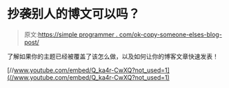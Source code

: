 # 抄袭别人的博文可以吗？

> 原文:[https://simple programmer . com/ok-copy-someone-elses-blog-post/](https://simpleprogrammer.com/ok-copy-someone-elses-blog-post/)

了解如果你的主题已经被覆盖了该怎么做，以及如何让你的博客文章快速发表！

[//www.youtube.com/embed/Q_ka4r-CwXQ?not_used=1](//www.youtube.com/embed/Q_ka4r-CwXQ?not_used=1)